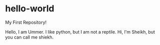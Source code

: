 # hello-world
My First Repository!

Hello, I am Ummer. I like python, but I am not a reptile. 
Hi, I'm Sheikh, but you can call me shiekh.
